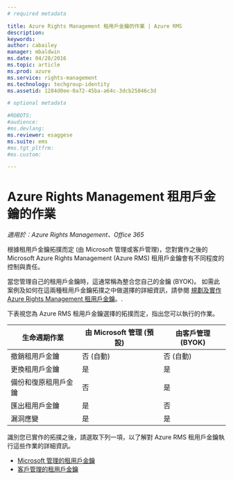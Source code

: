 ```yaml
---
# required metadata

title: Azure Rights Management 租用戶金鑰的作業 | Azure RMS
description:
keywords:
author: cabailey
manager: mbaldwin
ms.date: 04/28/2016
ms.topic: article
ms.prod: azure
ms.service: rights-management
ms.technology: techgroup-identity
ms.assetid: 1284d0ee-0a72-45ba-a64c-3dcb25846c3d

# optional metadata

#ROBOTS:
#audience:
#ms.devlang:
ms.reviewer: esaggese
ms.suite: ems
#ms.tgt_pltfrm:
#ms.custom:

---
```


# Azure Rights Management 租用戶金鑰的作業

*適用於︰Azure Rights Management、Office 365*

根據租用戶金鑰拓撲而定 (由 Microsoft 管理或客戶管理)，您對實作之後的 Microsoft Azure Rights Management (Azure RMS) 租用戶金鑰會有不同程度的控制與責任。

當您管理自己的租用戶金鑰時，這通常稱為整合您自己的金鑰 (BYOK)。 如需此案例及如何在這兩種租用戶金鑰拓撲之中做選擇的詳細資訊，請參閱 [規劃及實作 Azure Rights Management 租用戶金鑰](../plan-design/plan-implement-tenant-key.md)。.

下表視您為 Azure RMS 租用戶金鑰選擇的拓撲而定，指出您可以執行的作業。

|生命週期作業|由 Microsoft 管理 (預設)|由客戶管理 (BYOK)|
|-----------------------|-------------------------------|---------------------------|
|撤銷租用戶金鑰|否 (自動)|否 (自動)|
|更換租用戶金鑰|是|是|
|備份和復原租用戶金鑰|否|是|
|匯出租用戶金鑰|是|否|
|漏洞應變|是|是|

識別您已實作的拓撲之後，請選取下列一項，以了解對 Azure RMS 租用戶金鑰執行這些作業的詳細資訊。


- [Microsoft 管理的租用戶金鑰](operations-microsoft-managed-tenant-key.md)
- [客戶管理的租用戶金鑰](operations-customer-managed-tenant-key.md)






<!--HONumber=Apr16_HO4-->


